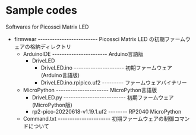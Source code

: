 # Sample codes

Softwares for Picossci Matrix LED

+ firmwear ------------------------- Picossci Matrix LED の初期ファームウェアの格納ディレクトリ
   + ArduinoIDE ----------------------- Arduino言語版
       + DriveLED
           + DriveLED.ino --------------------- 初期ファームウェア (Arduino言語版)
           + DriveLED.ino.rpipico.uf2 --------- ファームウェアバイナリー
   + MicroPython ---------------------- MicroPython言語版
       + DriveLED.py -------------------------- 初期ファームウェア (MicroPython版)
       + rp2-pico-20220618-v1.19.1.uf2 -------- RP2040 MicroPython
   + Command.txt ---------------------- 初期ファームウェアの制御コマンドについて
